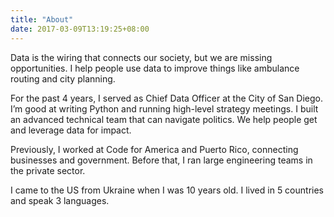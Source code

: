 ```yaml
---
title: "About"
date: 2017-03-09T13:19:25+08:00
---
```


Data is the wiring that connects our society, but we are missing opportunities. I help people use data to improve things like ambulance routing and city planning.

For the past 4 years, I served as Chief Data Officer at the City of San Diego. I’m good at writing Python and running high-level strategy meetings. I built an advanced technical team that can navigate politics. We help people get and leverage data for impact.

Previously, I worked at Code for America and Puerto Rico, connecting businesses and government. Before that, I ran large engineering teams in the private sector.

I came to the US from Ukraine when I was 10 years old. I lived in 5 countries and speak 3 languages.

